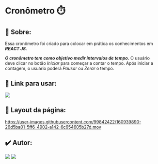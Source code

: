 # Cronômetro :stopwatch:
## :round_pushpin: Sobre:
Essa cronômetro foi criado para colocar em prática os conhecimentos em ***REACT JS.***

***O cronômetro tem como objetivo medir intervalos de tempo.*** O usuário deve clicar no botão <i>Iniciar</i> para começar a contar o tempo. Após iniciar a contagem, o usuário poderá <i>Pausar</i> ou <i>Zerar</i> o tempo.

## :round_pushpin: Link para usar: 
<div> 
 <a href="https://biscoitodasorte.vercel.app/"><img src="https://img.shields.io/badge/vercel-%23000000.svg?style=for-the-badge&logo=vercel&logoColor=white"><a/>
</div>

## :round_pushpin: Layout da página: 
https://user-images.githubusercontent.com/99842422/160939890-26d5ba01-5ff6-4902-a142-6c654605b27d.mov


## :heavy_check_mark: Autor:  
 <div>  
  <a href = "layanenu@gmail.com"><img src="https://img.shields.io/badge/-Gmail-%23333?style=for-the-badge&logo=gmail&logoColor=white" target="_blank"></a>
  <a href="https://www.linkedin.com/in/layanenu/" target="_blank"><img src="https://img.shields.io/badge/-LinkedIn-%230077B5?style=for-the-badge&logo=linkedin&logoColor=white" target="_blank"></a> 
</div>
